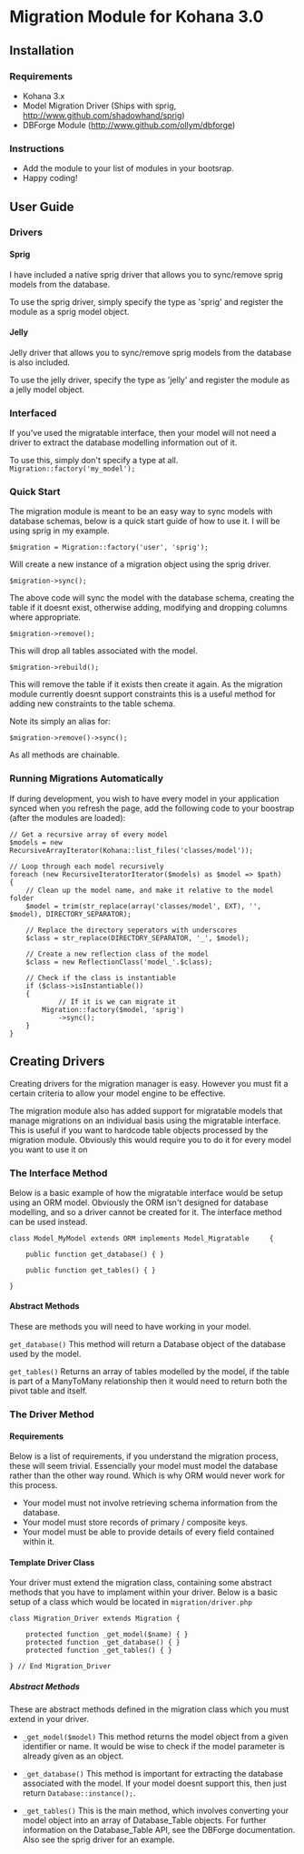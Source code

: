 # Migration Module for Kohana 3.0

## Installation

### Requirements

* Kohana 3.x
* Model Migration Driver (Ships with sprig, http://www.github.com/shadowhand/sprig)
* DBForge Module (http://www.github.com/ollym/dbforge)

### Instructions

* Add the module to your list of modules in your bootsrap.
* Happy coding!

## User Guide

### Drivers

#### Sprig
I have included a native sprig driver that allows you to sync/remove sprig models from the database.

To use the sprig driver, simply specify the type as 'sprig' and register the module as a sprig model object.

#### Jelly
Jelly driver that allows you to sync/remove sprig models from the database is also included.

To use the jelly driver, specify the type as 'jelly' and register the module as a jelly model object.

### Interfaced
If you've used the migratable interface, then your model will not need a driver to extract the database modelling information out of it.

To use this, simply don't specify a type at all. 	`Migration::factory('my_model');`

### Quick Start
The migration module is meant to be an easy way to sync models with database schemas, below is a quick start guide of how to use it. I will be using sprig in my example.

	$migration = Migration::factory('user', 'sprig');

Will create a new instance of a migration object using the sprig driver.

	$migration->sync();

The above code will sync the model with the database schema, creating the table if it doesnt exist, otherwise adding, modifying and dropping columns where appropriate.

	$migration->remove();

This will drop all tables associated with the model.

	$migration->rebuild();

This will remove the table if it exists then create it again. As the migration module currently doesnt support constraints this is a useful method for adding new constraints to the table schema.

Note its simply an alias for:

	$migration->remove()->sync();

As all methods are chainable.

### Running Migrations Automatically

If during development, you wish to have every model in your application synced when you refresh the page, add the following code to your boostrap (after the modules are loaded):

	// Get a recursive array of every model
	$models = new RecursiveArrayIterator(Kohana::list_files('classes/model'));
		
	// Loop through each model recursively
	foreach (new RecursiveIteratorIterator($models) as $model => $path)
	{
		// Clean up the model name, and make it relative to the model folder
		$model = trim(str_replace(array('classes/model', EXT), '', $model), DIRECTORY_SEPARATOR);
			
		// Replace the directory seperators with underscores
		$class = str_replace(DIRECTORY_SEPARATOR, '_', $model);
			
		// Create a new reflection class of the model
		$class = new ReflectionClass('model_'.$class);
			
		// Check if the class is instantiable
		if ($class->isInstantiable())
		{
				// If it is we can migrate it
			Migration::factory($model, 'sprig')
				->sync();
		}
	}

## Creating Drivers

Creating drivers for the migration manager is easy. However you must fit a certain criteria to allow your model engine to be effective.
 
The migration module also has added support for migratable models that manage migrations on an individual basis using the migratable interface. This is useful if you want to hardcode table objects processed by the migration module. Obviously this would require you to do it for every model you want to use it on

### The Interface Method
Below is a basic example of how the migratable interface would be setup using an ORM model. Obviously the ORM isn't designed for database modelling, and so a driver cannot be created for it. The interface method can be used instead.

	class Model_MyModel extends ORM implements Model_Migratable 	{
		
		public function get_database() { }

		public function get_tables() { }
		
	}

#### Abstract Methods
These are methods you will need to have working in your model.

`get_database()` This method will return a Database object of the database used by the model.

`get_tables()` Returns an array of tables modelled by the model, if the table is part of a ManyToMany relationship then it would need to return both the pivot table and itself.

### The Driver Method

#### Requirements

Below is a list of requirements, if you understand the migration process, these will seem trivial. Essencially your model must model the database rather than the other way round. Which is why ORM would never work for this process.

* Your model must not involve retrieving schema information from the database.
* Your model must store records of primary / composite keys.
* Your model must be able to provide details of every field contained within it.

#### Template Driver Class

Your driver must extend the migration class, containing some abstract methods that you have to implament within your driver. Below is a basic setup of a class which would be located in `migration/driver.php`

	class Migration_Driver extends Migration {
		
		protected function _get_model($name) { }
		protected function _get_database() { }
		protected function _get_tables() { }

	} // End Migration_Driver

##### Abstract Methods

These are abstract methods defined in the migration class which you must extend in your driver.

* `_get_model($model)` This method returns the model object from a given identifier or name. It would be wise to check if the model parameter is already given as an object.

* `_get_database()` This method is important for extracting the database associated with the model. If your model doesnt support this, then just return `Database::instance();`.

* `_get_tables()` This is the main method, which involves converting your model object into an array of Database_Table objects. For further information on the Database_Table API, see the DBForge documentation. Also see the sprig driver for an example.
